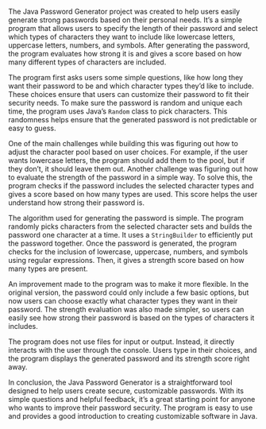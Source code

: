 The Java Password Generator project was created to help users easily generate strong passwords based on their personal needs. It’s a simple program that allows users to specify the length of their password and select which types of characters they want to include like lowercase letters, uppercase letters, numbers, and symbols. After generating the password, the program evaluates how strong it is and gives a score based on how many different types of characters are included.

The program first asks users some simple questions, like how long they want their password to be and which character types they’d like to include. These choices ensure that users can customize their password to fit their security needs. To make sure the password is random and unique each time, the program uses Java’s `Random` class to pick characters. This randomness helps ensure that the generated password is not predictable or easy to guess.

One of the main challenges while building this was figuring out how to adjust the character pool based on user choices. For example, if the user wants lowercase letters, the program should add them to the pool, but if they don’t, it should leave them out. Another challenge was figuring out how to evaluate the strength of the password in a simple way. To solve this, the program checks if the password includes the selected character types and gives a score based on how many types are used. This score helps the user understand how strong their password is.

The algorithm used for generating the password is simple. The program randomly picks characters from the selected character sets and builds the password one character at a time. It uses a `StringBuilder` to efficiently put the password together. Once the password is generated, the program checks for the inclusion of lowercase, uppercase, numbers, and symbols using regular expressions. Then, it gives a strength score based on how many types are present.

An improvement made to the program was to make it more flexible. In the original version, the password could only include a few basic options, but now users can choose exactly what character types they want in their password. The strength evaluation was also made simpler, so users can easily see how strong their password is based on the types of characters it includes.

The program does not use files for input or output. Instead, it directly interacts with the user through the console. Users type in their choices, and the program displays the generated password and its strength score right away.

In conclusion, the Java Password Generator is a straightforward tool designed to help users create secure, customizable passwords. With its simple questions and helpful feedback, it’s a great starting point for anyone who wants to improve their password security. The program is easy to use and provides a good introduction to creating customizable software in Java.
